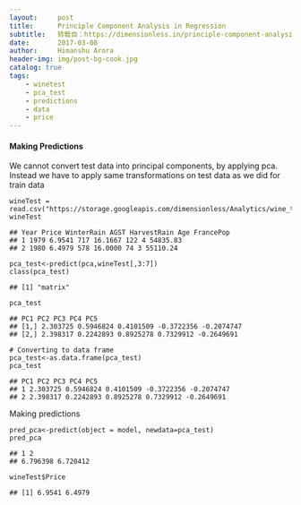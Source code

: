 ```yaml
---
layout:     post
title:      Principle Component Analysis in Regression
subtitle:   转载自：https://dimensionless.in/principle-component-analysis-regression/
date:       2017-03-08
author:     Himanshu Arora
header-img: img/post-bg-cook.jpg
catalog: true
tags:
    - winetest
    - pca_test
    - predictions
    - data
    - price
---
```


#### Making Predictions

We cannot convert test data into principal components, by applying pca. Instead we have to apply same transformations on test data as we did for train data

```
wineTest = read.csv("https://storage.googleapis.com/dimensionless/Analytics/wine_test.csv")
wineTest
```

```
## Year Price WinterRain AGST HarvestRain Age FrancePop
## 1 1979 6.9541 717 16.1667 122 4 54835.83
## 2 1980 6.4979 578 16.0000 74 3 55110.24
```

```
pca_test<-predict(pca,wineTest[,3:7])
class(pca_test)
```

```
## [1] "matrix"
```

```
pca_test
```

```
## PC1 PC2 PC3 PC4 PC5
## [1,] 2.303725 0.5946824 0.4101509 -0.3722356 -0.2074747
## [2,] 2.398317 0.2242893 0.8925278 0.7329912 -0.2649691
```

```
# Converting to data frame
pca_test<-as.data.frame(pca_test)
pca_test
```

```
## PC1 PC2 PC3 PC4 PC5
## 1 2.303725 0.5946824 0.4101509 -0.3722356 -0.2074747
## 2 2.398317 0.2242893 0.8925278 0.7329912 -0.2649691
```

Making predictions

```
pred_pca<-predict(object = model, newdata=pca_test)
pred_pca
```

```
## 1 2 
## 6.796398 6.720412
```

```
wineTest$Price
```

```
## [1] 6.9541 6.4979
```
